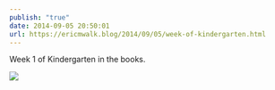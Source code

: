 ```yaml
---
publish: "true"
date: 2014-09-05 20:50:01
url: https://ericmwalk.blog/2014/09/05/week-of-kindergarten.html
---
```


Week 1 of Kindergarten in the books.

![](https://ericmwalk.blog/uploads/2022/97925ea51e.jpg)
